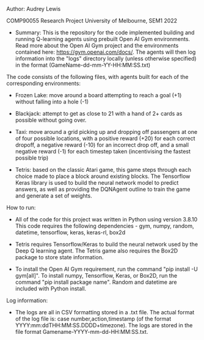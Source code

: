 Author: Audrey Lewis

COMP90055 Research Project
University of Melbourne, SEM1 2022

* Summary:
This is the repository for the code implemented building and running Q-learning agents using prebuilt Open AI Gym environments. Read more about the Open AI Gym project and the environments contained here: https://gym.openai.com/docs/. The agents will then log information into the "logs" directory locally (unless otherwise specified) in the format (GameName-dd-mm-YY-HH:MM:SS.txt)

The code consists of the following files, with agents built for each of the corresponding environments:
- Frozen Lake: move around a board attempting to reach a goal (+1) without falling into a hole (-1)

- Blackjack: attempt to get as close to 21 with a hand of 2+ cards as possible without going over. 

- Taxi: move around a grid picking up and dropping off passengers at one of four possible locations, with a positive reward (+20) for each correct dropoff, a negative reward (-10) for an incorrect drop off, and a small negative reward (-1) for each timestep taken (incentivising the fastest possible trip)

- Tetris: based on the classic Atari game, this game steps through each choice made to place a block around existing blocks. The Tensorflow Keras library is used to build the neural network model to predict answers, as well as providing the DQNAgent outline to train the game and generate a set of weights.

How to run:
* All of the code for this project was written in Python using version 3.8.10
This code requires the following dependencies - gym, numpy, random, datetime, tensorflow, keras, keras-rl, box2d

* Tetris requires Tensorflow/Keras to build the neural network used by the Deep Q learning agent. The Tetris game also requires the Box2D package to store state information.

* To install the Open AI Gym requirement, run the command "pip install -U gym[all]". 
To install numpy, Tensorflow, Keras, or Box2D, run the command "pip install package name". 
Random and datetime are included with Python install.

Log information:
* The logs are all in CSV formatting stored in a .txt file. The actual format of the log file is: case number,action,timestamp (of the format YYYY:mm:ddTHH:MM:SS.DDDD+timezone). The logs are stored in the file format Gamename-YYYY-mm-dd-HH:MM:SS.txt. 